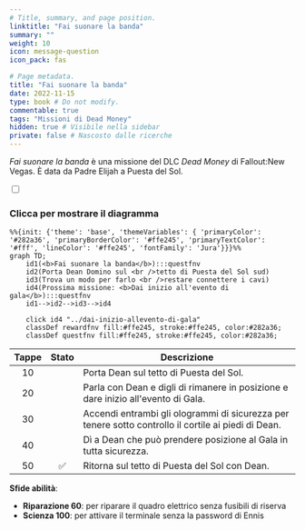 ```yaml
---
# Title, summary, and page position.
linktitle: "Fai suonare la banda"
summary: ""
weight: 10
icon: message-question
icon_pack: fas

# Page metadata.
title: "Fai suonare la banda"
date: 2022-11-15
type: book # Do not modify.
commentable: true
tags: "Missioni di Dead Money"
hidden: true # Visibile nella sidebar
private: false # Nascosto dalle ricerche
---
```


<div class="fnv">


*Fai suonare la banda* è una missione del DLC *Dead Money* di Fallout:New Vegas. È data da Padre Elijah a Puesta del Sol.


<section class="chart-collapse">
<input type="checkbox" name="collapse2" id="handle2">
<h3 class="handle">
<label for="handle2">Clicca per mostrare il diagramma</label>
</h3>
<div class="content">

```mermaid
%%{init: {'theme': 'base', 'themeVariables': { 'primaryColor': '#282a36', 'primaryBorderColor': '#ffe245', 'primaryTextColor': '#fff', 'lineColor': '#ffe245', 'fontFamily': 'Jura'}}}%%
graph TD;
    id1(<b>Fai suonare la banda</b>):::questfnv
    id2(Porta Dean Domino sul <br />tetto di Puesta del Sol sud)
    id3(Trova un modo per farlo <br />restare connettere i cavi)
    id4(Prossima missione: <b>Dai inizio all'evento di gala</b>):::questfnv
    id1-->id2-->id3-->id4
    
    click id4 "../dai-inizio-allevento-di-gala"
    classDef rewardfnv fill:#ffe245, stroke:#ffe245, color:#282a36;
    classDef questfnv fill:#ffe245, stroke:#ffe245, color:#282a36;
```

</div>
</section>

| Tappe |       Stato        | Descrizione |
|:-----:|:------------------:| ----------- |
|                           10                          |            | Porta Dean sul tetto di Puesta del Sol.                                                                                                                                     |
|                           20                          |            | Parla con Dean e digli di rimanere in posizione e dare inizio all'evento di Gala.                                                                                           |
|                           30                          |            | Accendi entrambi gli ologrammi di sicurezza per tenere sotto controllo il cortile ai piedi di Dean.                                                                         |
|                           40                          |            | Dì a Dean che può prendere posizione al Gala in tutta sicurezza.                                                                                                            |
|                           50                          | :white_check_mark: | Ritorna sul tetto di Puesta del Sol con Dean.                                                                                                                               |



**Sfide abilità**:
- **Riparazione 60**: per riparare il quadro elettrico senza fusibili di riserva
- **Scienza 100**: per attivare il terminale senza la password di Ennis





</div>


